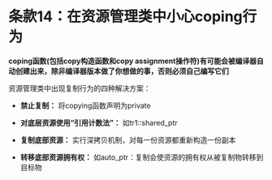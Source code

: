 # 条款14：在资源管理类中小心coping行为

**coping函数(包括copy构造函数和copy assignment操作符)有可能会被编译器自动创建出来，除非编译器版本做了你想做的事，否则必须自己编写它们**

资源管理类中出现复制行为的四种解决方案：

- **禁止复制：** 将copying函数声明为private

- **对底层资源使用“引用计数法”：** 如tr1::shared_ptr

- **复制底部资源：** 实行深拷贝机制，对每一份资源都重新构造一份副本

- **转移底部资源拥有权：** 如auto_ptr：复制会使资源的拥有权从被复制物转移到目标物
